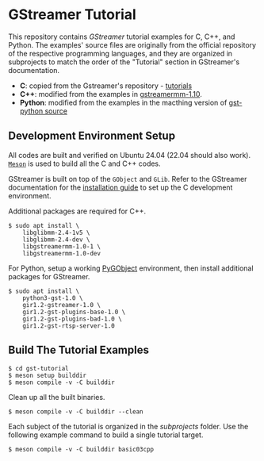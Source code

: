 # GStreamer Tutorial

This repository contains *GStreamer* tutorial examples for C, C++, and Python.
The examples' source files are originally from the official repository of the respective programming languages,
and they are organized in subprojects to match the order of the "Tutorial" section in GStreamer's documentation.

- **C**: copied from the Gstreamer's repository - 
[tutorials](https://gitlab.freedesktop.org/gstreamer/gstreamer/-/tree/main/subprojects/gst-docs/examples/tutorials)
- **C++**: modified from the examples in
[gstreamermm-1.10](https://download.gnome.org/sources/gstreamermm/).
- **Python**: modified from the examples in the macthing version of
[gst-python source](https://gstreamer.freedesktop.org/src/gst-python/)

## Development Environment Setup

All codes are built and verified on Ubuntu 24.04 (22.04 should also work).
[`Meson`](https://mesonbuild.com/) is used to build all the C and C++ codes.

GStreamer is built on top of the `GObject` and `GLib`.
Refer to the GStreamer documentation for the
[installation guide](https://gstreamer.freedesktop.org/documentation/installing/index.html)
to set up the C development environment.

Additional packages are required for C++.

```shell
$ sudo apt install \
    libglibmm-2.4-1v5 \
    libglibmm-2.4-dev \
    libgstreamermm-1.0-1 \
    libgstreamermm-1.0-dev
```

For Python, setup a working [PyGObject](https://pygobject.gnome.org/devguide/dev_environ.html) environment,
then install additional packages for GStreamer.

```shell
$ sudo apt install \
    python3-gst-1.0 \
    gir1.2-gstreamer-1.0 \
    gir1.2-gst-plugins-base-1.0 \
    gir1.2-gst-plugins-bad-1.0 \
    gir1.2-gst-rtsp-server-1.0
```

## Build The Tutorial Examples

```shell
$ cd gst-tutorial
$ meson setup builddir
$ meson compile -v -C builddir
```

Clean up all the built binaries.

```shell
$ meson compile -v -C builddir --clean
```

Each subject of the tutorial is organized in the *subprojects* folder.
Use the following example command to build a single tutorial target.

```shell
$ meson compile -v -C builddir basic03cpp
```